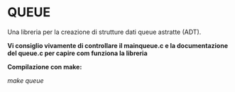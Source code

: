 # QUEUE
Una libreria per la creazione di strutture dati queue astratte (ADT).

**Vi consiglio vivamente di controllare il mainqueue.c e la documentazione del queue.c per capire com funziona la libreria**

**Compilazione con make:**
</hr>

<i>make queue</i>
